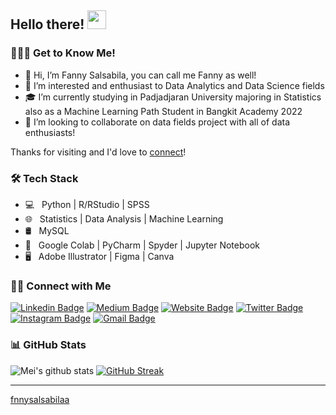 ## Hello there! <img src="https://raw.githubusercontent.com/MartinHeinz/MartinHeinz/master/wave.gif" width="30px">

<h3> 👨🏻‍💻 Get to Know Me! </h3>

- 👋 Hi, I’m Fanny Salsabila, you can call me Fanny as well!
- 👀 I’m interested and enthusiast to Data Analytics and Data Science fields
- 🎓 I’m currently studying in Padjadjaran University majoring in Statistics also as a Machine Learning Path Student in Bangkit Academy 2022
- 💞️ I’m looking to collaborate on data fields project with all of data enthusiasts!

Thanks for visiting and I'd love to [connect](https://www.linkedin.com/in/fanny-salsabila/)!

<h3>🛠 Tech Stack</h3>

- 💻 &nbsp; Python | R/RStudio | SPSS 
- 🌐 &nbsp; Statistics |  Data Analysis | Machine Learning 
- 🛢 &nbsp; MySQL 
- 🔧 &nbsp; Google Colab | PyCharm | Spyder | Jupyter Notebook
- 🖥 &nbsp; Adobe Illustrator | Figma | Canva


<h3> 🤝🏻 Connect with Me </h3>

[![Linkedin Badge](https://img.shields.io/badge/-fannysalsabila-blue?style=flat&logo=Linkedin&logoColor=white&link=https://www.linkedin.com/in/fanny-salsabila/)](https://www.linkedin.com/in/fanny-salsabila/)
[![Medium Badge](https://img.shields.io/badge/-@f.nnysalsabilaa-000000?style=flat&labelColor=000000&logo=Medium&link=https://medium.com/@f.nnysalsabilaa)](https://medium.com/@f.nnysalsabilaa)
[![Website Badge](https://img.shields.io/badge/-https://linktr.ee/fannysalsabila-47CCCC?style=flat&logo=Google-Chrome&logoColor=white&link=https://linktr.ee/fannysalsabila)](https://linktr.ee/fannysalsabila)
[![Twitter Badge](https://img.shields.io/badge/-@fnnysalsabila-1ca0f1?style=flat&labelColor=1ca0f1&logo=twitter&logoColor=white&link=https://twitter.com/fnnysalsabila)](https://twitter.com/fnnysalsabila)
[![Instagram Badge](https://img.shields.io/badge/-@fnnysalsabila-purple?style=flat&logo=instagram&logoColor=white&link=https://instagram.com/fnnysalsabila/)](https://instagram.com/fnnysalsabila)
[![Gmail Badge](https://img.shields.io/badge/-fnnysalsabila-c14438?style=flat&logo=Gmail&logoColor=white&link=mailto:fnnysalsabila@gmail.com)](mailto:fnnysalsabila@gmail.com)

<h3> 📊 GitHub Stats </h3>
 
![Mei's github stats](https://github-readme-stats.vercel.app/api?username=fnnysalsabilaa&show_icons=true&theme=dracula) 
[![GitHub Streak](https://github-readme-streak-stats.herokuapp.com/?user=fnnysalsabilaa&theme=dracula)](https://git.io/streak-stats)  

<hr>
  
[fnnysalsabilaa](https://github.com/fnnysalsabilaa)

<!---
fnnysalsabilaa/fnnysalsabilaa is a ✨ special ✨ repository because its `README.md` (this file) appears on your GitHub profile.
You can click the Preview link to take a look at your changes.
--->
